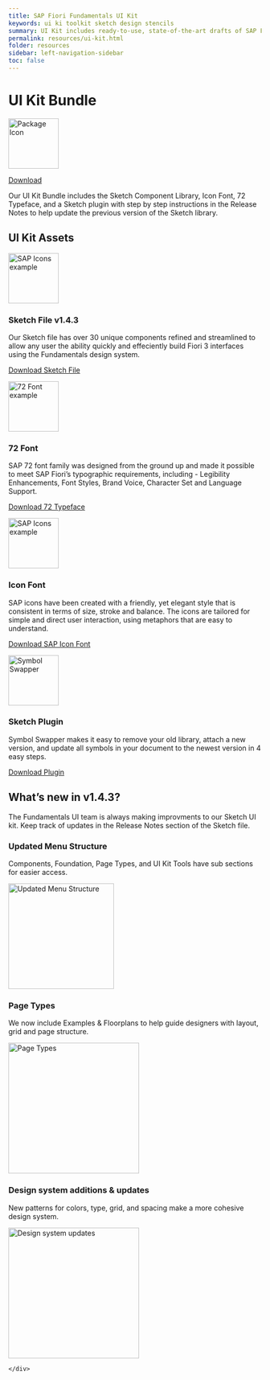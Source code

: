 ```yaml
---
title: SAP Fiori Fundamentals UI Kit
keywords: ui ki toolkit sketch design stencils
summary: UI Kit includes ready-to-use, state-of-the-art drafts of SAP Fiori layouts, patterns and controls in sketch. You are welcome to use the design stencils to visualize your SAP Fiori app. They are easy to use and give you a realistic impression of your final design.
permalink: resources/ui-kit.html
folder: resources
sidebar: left-navigation-sidebar
toc: false
---
```


<div class="docs-ui-kit_hero">
    <div class="fd-container fd-container--fluid">
        <div class="fd-col--12 docs-ui-kit_hero-content fd-has-text-align-center fd-has-margin-top-medium">
            <h1 class="docs-ui-kit_hero-heading">UI Kit Bundle</h1>
            <p>
                <img src="{{site.baseurl}}/images/ui-kit/package-icon.png" alt="Package Icon" width="100">
            </p>
            <a class="fd-button docs-ui-kit_hero-btn" href="{{site.baseurl}}/resources/Fiori-UI-Kit-Bundle.zip">
                Download
            </a>
            <p class="docs-ui-kit_hero-description">
                Our UI Kit Bundle includes the Sketch Component Library, Icon Font, 72 Typeface, and a Sketch plugin with step by step instructions in the Release Notes to help update the previous version of the Sketch library.
            </p>
        </div>
    </div>
</div>

<div class="fd-container fd-container--fluid docs-ui-kit">
    <h2 class="docs-header-h2 fd-has-margin-bottom-medium">UI Kit Assets</h2>
    <div class="fd-container fd-container--fluid fd-has-margin-bottom-large">
        <div class="fd-col--2">
            <p>
                <img src="{{site.baseurl}}/images/ui-kit/sketch-mac-icon.png" alt="SAP Icons example" height="100">
            </p>
        </div>
        <div class="fd-col--7">
            <h3>Sketch File v1.4.3</h3>
            <p>
                Our Sketch file has over 30 unique components refined and streamlined to allow any user the ability quickly and effeciently build Fiori 3 interfaces using the Fundamentals design system.
            </p>
        </div>
        <div class="fd-col--3 fd-has-text-align-center fd-has-margin-top-medium">
            <a href="{{site.baseurl}}/resources/SAP-Fiori-Fundamentals-UI-Kit.sketch" class="fd-has-font-weight-bold">
                Download Sketch File
            </a>
        </div>
    </div>
    <div class="fd-container fd-container--fluid fd-has-margin-bottom-large">
        <div class="fd-col--2">
            <p>
                <img src="{{site.baseurl}}/images/ui-kit/typeface.png" alt="72 Font example" width="100">
            </p>
        </div>
        <div class="fd-col--7">
            <h3>72 Font</h3>
            <p>
                SAP 72 font family was designed from the ground up and made it possible to meet SAP Fiori’s typographic requirements, including - Legibility Enhancements, Font Styles, Brand Voice, Character Set and Language Support.
            </p>
        </div>
        <div class="fd-col--3 fd-has-text-align-center fd-has-margin-top-medium">
            <a href="{{site.baseurl}}/resources/SAP-72-font.zip" class="fd-has-font-weight-bold">
                Download 72 Typeface
            </a>
        </div>
    </div>
    <div class="fd-container fd-container--fluid fd-has-margin-bottom-large">
        <div class="fd-col--2">
            <p>
                <img src="{{site.baseurl}}/images/ui-kit/icons-grid.png" alt="SAP Icons example" width="100">
            </p>
        </div>
        <div class="fd-col--7">
            <h3>Icon Font</h3>
            <p>SAP icons have been created with a friendly, yet elegant style that is consistent in terms of size, stroke and balance. The icons are tailored for simple and direct user interaction, using metaphors that are easy to understand. </p>
        </div>
        <div class="fd-col--3 fd-has-text-align-center fd-has-margin-top-medium">    
            <a href="{{site.baseurl}}/resources/SAP-icons.zip" class="fd-has-font-weight-bold">
                Download SAP Icon Font
            </a>
        </div>
    </div>
    <div class="fd-container fd-container--fluid fd-has-margin-bottom-large">
        <div class="fd-col--2">
            <p>
                <img src="{{site.baseurl}}/images/ui-kit/symbol-swapper-logo.png" alt="Symbol Swapper" width="100">
            </p>
        </div>
        <div class="fd-col--7">
            <h3>Sketch Plugin</h3>
            <p>Symbol Swapper makes it easy to remove your old library, attach a new version, and update all symbols in your document to the newest version in 4 easy steps. </p>
       </div>
       <div class="fd-col--3 fd-has-text-align-center fd-has-margin-top-medium">
            <a href="{{site.baseurl}}/resources/symbol-swapper-master.zip" class="fd-has-font-weight-bold">
                Download Plugin
            </a>
        </div>
    </div>


<div class="fd-container fd-container--fluid docs-ui-kit fd-has-padding-top-small">
    <h2 class="docs-header-h2">
        What’s new in v1.4.3?
    </h2>
    <p>
        The Fundamentals UI team is always making improvments to our Sketch UI kit. Keep track of updates in the Release Notes section of the Sketch file. 
    </p>
    <div class="fd-col--4">
        <h3 class="docs-header-h3">
            Updated Menu Structure
        </h3>
        <p>
            Components, Foundation, Page Types, and UI Kit Tools have sub sections for easier access. 
        </p>
        <p>
            <img src="{{site.baseurl}}/images/ui-kit/symbol-structure.png" alt="Updated Menu Structure" width="210">
        </p>
    </div>
    <div class="fd-col--4">
        <h3 class="docs-header-h3">
            Page Types
        </h3>
        <p>
            We now include Examples & Floorplans to help guide designers with layout, grid and page structure. 
        </p>
        <p>
            <img src="{{site.baseurl}}/images/ui-kit/page-types.png" alt="Page Types" width="260">
        </p>
    </div>
    <div class="fd-col--4">
        <h3 class="docs-header-h3">
            Design system additions & updates
        </h3>
        <p>
            New patterns for colors, type, grid, and  spacing make a more cohesive design system. 
        </p>
        <p>
            <img src="{{site.baseurl}}/images/ui-kit/design-system-lock-up.png" alt="Design system updates" width="260">
        </p>

    </div>
</div>